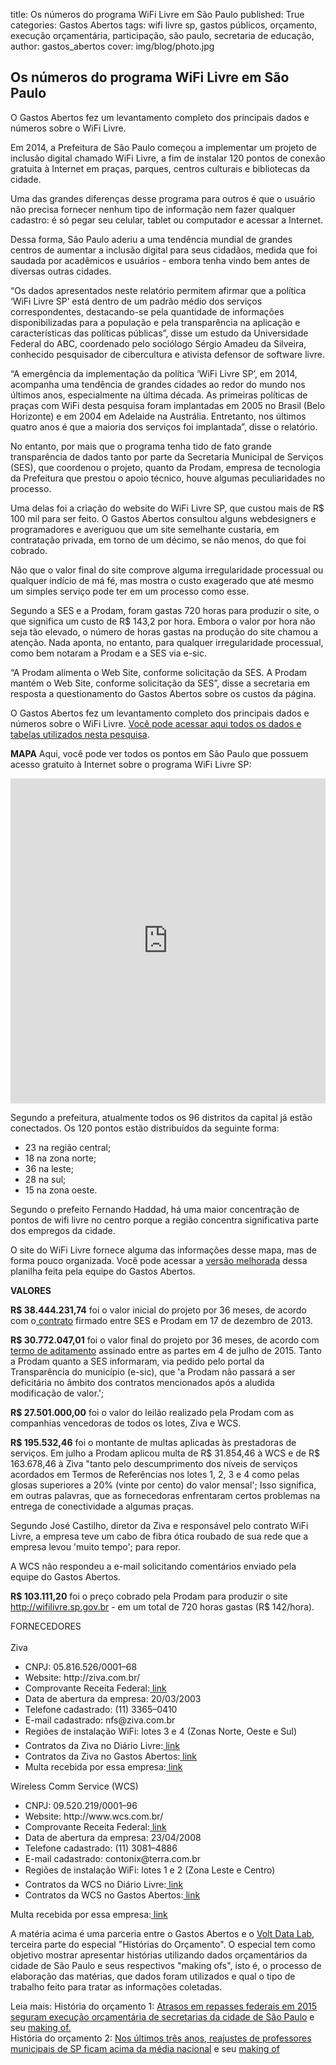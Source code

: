 title: Os números do programa WiFi Livre em São Paulo
published: True
categories: Gastos Abertos
tags: wifi livre sp, gastos públicos, orçamento, execução orçamentária, participação, são paulo, secretaria de educação, 
author: gastos_abertos
cover: img/blog/photo.jpg

## Os números do programa WiFi Livre em São Paulo
O Gastos Abertos fez um levantamento completo dos principais dados e números sobre o WiFi Livre.

Em 2014, a Prefeitura de São Paulo começou a implementar um projeto de inclusão digital chamado WiFi Livre, a fim de instalar 120 pontos de conexão gratuita à Internet em praças, parques, centros culturais e bibliotecas da cidade.

Uma das grandes diferenças desse programa para outros é que o usuário não precisa fornecer nenhum tipo de informação nem fazer qualquer cadastro: é só pegar seu celular, tablet ou computador e acessar a Internet.

Dessa forma, São Paulo aderiu a uma tendência mundial de grandes centros de aumentar a inclusão digital para seus cidadãos, medida que foi saudada por acadêmicos e usuários - embora tenha vindo bem antes de diversas outras cidades.

“Os dados apresentados neste relatório permitem afirmar que a política ‘WiFi Livre SP’ está dentro de um padrão médio dos serviços correspondentes, destacando-se pela quantidade de informações disponibilizadas para a população e pela transparência na aplicação e características das políticas públicas”, disse um estudo da Universidade Federal do ABC, coordenado pelo sociólogo Sérgio Amadeu da Silveira, conhecido pesquisador de cibercultura e ativista defensor de software livre.

“A emergência da implementação da política ‘WiFi Livre SP’, em 2014, acompanha uma tendência de grandes cidades ao redor do mundo nos últimos anos, especialmente na última década. As primeiras políticas de praças com WiFi desta pesquisa foram implantadas em 2005 no Brasil (Belo Horizonte) e em 2004 em Adelaide na Austrália. Entretanto, nos últimos quatro anos é que a maioria dos serviços foi implantada”, disse o relatório.

No entanto, por mais que o programa tenha tido de fato grande transparência de dados tanto por parte da Secretaria Municipal de Serviços (SES), que coordenou o projeto, quanto da Prodam, empresa de tecnologia da Prefeitura que prestou o apoio técnico, houve algumas peculiaridades no processo.

Uma delas foi a criação do website do WiFi Livre SP, que custou mais de R$ 100 mil para ser feito. O Gastos Abertos consultou alguns webdesigners e programadores e averiguou que um site semelhante custaria, em contratação privada, em torno de um décimo, se não menos, do que foi cobrado.

Não que o valor final do site comprove alguma irregularidade processual ou qualquer indício de má fé, mas mostra o custo exagerado que até mesmo um simples serviço pode ter em um processo como esse.

Segundo a SES e a Prodam, foram gastas 720 horas para produzir o site, o que significa um custo de R$ 143,2 por hora. Embora o valor por hora não seja tão elevado, o número de horas gastas na produção do site chamou a atenção. Nada aponta, no entanto, para qualquer irregularidade processual, como bem notaram a Prodam e a SES via e-sic.

“A Prodam alimenta o Web Site, conforme solicitação da SES. A Prodam mantém o Web Site, conforme solicitação da SES”, disse a secretaria em resposta a questionamento do Gastos Abertos sobre os custos da página.

O Gastos Abertos fez um levantamento completo dos principais dados e números sobre o WiFi Livre. <a href="https://github.com/voltdatalab/Docs-Wifi-Livre-SP" target="_blank"> Você pode acessar aqui todos os dados e tabelas utilizados nesta pesquisa</a>.

<b>MAPA</b>
Aqui, você pode ver todos os pontos em São Paulo que possuem acesso gratuito à Internet sobre o programa WiFi Livre SP:
<iframe width="100%" height="520" frameborder="0" src="https://voltdatalab.cartodb.com/viz/15e230d2-cb89-11e5-856a-0ef7f98ade21/embed_map" allowfullscreen webkitallowfullscreen mozallowfullscreen oallowfullscreen msallowfullscreen></iframe>

Segundo a prefeitura, atualmente todos os 96 distritos da capital já estão conectados. Os 120 pontos estão distribuídos da seguinte forma:
<ul>
  <li>
    23 na região central;
  </li>
  <li>
    18 na zona norte;
  </li>
  <li>
    36 na leste;
  </li>
  <li>
    28 na sul;
  </li>
  <li>
    15 na zona oeste.
  </li>
</ul>
Segundo o prefeito Fernando Haddad, há uma maior concentração de pontos de wifi livre no centro porque a região concentra significativa parte dos empregos da cidade.

O site do WiFi Livre fornece alguma das informações desse mapa, mas de forma pouco organizada. Você pode acessar a <a href="https://docs.google.com/spreadsheets/d/1oOHlA6gD1q0sHJefxRasVSZ9FXTUuGmZSWjGv0nOCzM/edit?usp=sharing">versão melhorada</a> dessa planilha feita pela equipe do Gastos Abertos.


<b>VALORES</b>

<b>R$ 38.444.231,74</b>
foi o valor inicial do projeto por 36 meses, de acordo com o<a href="https://github.com/voltdatalab/Docs-Wifi-Livre-SP/blob/master/Edital%2C%20contratos%20e%20aditivos/contrato_30-ses-13_-_rede_wi-fi_nas_pracas_1423234636.pdf"> contrato</a> firmado entre SES e Prodam em 17 de dezembro de 2013.

<b>R$ 30.772.047,01</b>
foi o valor final do projeto por 36 meses, de acordo com<a href="https://github.com/voltdatalab/Docs-Wifi-Livre-SP/blob/master/Edital%2C%20contratos%20e%20aditivos/13935_TA%2001%20AO%20TC%2030-SES-13.PDF"> termo de aditamento</a> assinado entre as partes em 4 de julho de 2015.
Tanto a Prodam quanto a SES informaram, via pedido pelo portal da Transparência do município (e-sic), que 'a Prodam não passará a ser deficitária no âmbito dos contratos mencionados após a aludida modificação de valor.';

<b>R$ 27.501.000,00</b>
foi o valor do leilão realizado pela Prodam com as companhias vencedoras de todos os lotes, Ziva e WCS.

<b>R$ 195.532,46</b>
foi o montante de multas aplicadas às prestadoras de serviços. Em julho a Prodam aplicou multa de R$ 31.854,46 à WCS e de R$ 163.678,46 à Ziva "tanto pelo descumprimento dos níveis de serviços acordados em Termos de Referências nos lotes 1, 2, 3 e 4 como pelas glosas superiores a 20% (vinte por cento) do valor mensal';
Isso significa, em outras palavras, que as fornecedoras enfrentaram certos problemas na entrega de conectividade a algumas praças.

Segundo José Castilho, diretor da Ziva e responsável pelo contrato WiFi Livre, a empresa teve um cabo de fibra ótica roubado de sua rede que a empresa levou 'muito tempo'; para repor.

A WCS não respondeu a e-mail solicitando comentários enviado pela equipe do Gastos Abertos.

<b>R$ 103.111,20</b>
foi o preço cobrado pela Prodam para produzir o site http://wifilivre.sp.gov.br - em um total de 720 horas gastas (R$ 142/hora).

FORNECEDORES<br><br>
Ziva
<ul>
  <li>
    CNPJ: 05.816.526/0001–68
  </li>
  <li>
    Website: http://ziva.com.br/
  </li>
  <li>
    Comprovante Receita Federal:<a href="https://www.dropbox.com/s/argahxhqsdhv2j2/ZIVA_comprovante_receitafederal.pdf?dl=0"> link</a>
  </li>
  <li>
    Data de abertura da empresa: 20/03/2003
  </li>
  <li>
    Telefone cadastrado: (11) 3365­–0410
  </li>
  <li>
    E-mail cadastrado: nfs@ziva.com.br
  </li>
  <li>
    Regiões de instalação WiFi: lotes 3 e 4 (Zonas Norte, Oeste e Sul)
  </li>
  <li>
    Contratos da Ziva no Diário Livre:<a href="http://devcolab.each.usp.br/do/?per_page=20&q=%2208.006/13%22&sort=data+asc"> link</a>
  </li>
  <li>
    Contratos da Ziva no Gastos Abertos:<a href="http://demo.gastosabertos.org/contrato/cnpj/05816526000168"> link</a>
  </li>
  <li>
    Multa recebida por essa empresa:<a href="http://e-negocioscidadesp.prefeitura.sp.gov.br/DetalheEvento.aspx?l=A6rub%2fZydmY%3d&e=zkFZIiP2we0%3d"> link</a>
  </li>
</ul>
Wireless Comm Service (WCS)
<ul>
  <li>
    CNPJ: 09.520.219/0001–96
  </li>
  <li>
    Website: http://www.wcs.com.br/
  </li>
  <li>
    Comprovante Receita Federal:<a href="https://www.dropbox.com/s/nlro6duos4k4j9y/WIRELESS%20COMM_comprovante_receitafederal.pdf?dl=0"> link</a>
  </li>
  <li>
    Data de abertura da empresa: 23/04/2008
  </li>
  <li>
    Telefone cadastrado: (11) 3081–4886
  </li>
  <li>
    E-mail cadastrado: contonix@terra.com.br
  </li>
  <li>
    Regiões de instalação WiFi: lotes 1 e 2 (Zona Leste e Centro)
  </li>
  <li>
    Contratos da WCS no Diário Livre:<a href="http://devcolab.each.usp.br/do/?per_page=20&q=%2208.006/13%22&sort=data+asc"> link</a>
  </li>
  <li>
    Contratos da WCS no Gastos Abertos:<a href="http://demo.gastosabertos.org/contrato/cnpj/09520219000196"> link</a>
  </li>
</ul>
Multa recebida por essa empresa:<a href="http://e-negocioscidadesp.prefeitura.sp.gov.br/DetalheEvento.aspx?l=A6rub%2fZydmY%3d&e=zkFZIiP2we0%3d"> link</a>


A matéria acima é uma parceria entre o Gastos Abertos e o <a href="http://www.voltdata.info/" target="_blank">Volt Data Lab</a>, terceira parte do especial "Histórias do Orçamento". O especial tem como objetivo mostrar apresentar histórias utilizando dados orçamentários da cidade de São Paulo e seus respectivos "making ofs", isto é, o processo de elaboração das matérias, que dados foram utilizados e qual o tipo de trabalho feito para tratar as informações coletadas. 

Leia mais:
História do orçamento 1: <a href="http://gastosabertos.org/historia/2016/3/9/atrasos_em_repasses_seguram_execucao_orcamentaria_de_secretarias_paulistas/" target="_blank">Atrasos em repasses federais em 2015 seguram execução orçamentária de secretarias da cidade de São Paulo</a> e seu <a href="http://gastosabertos.org/historia/2016/3/15/making-of-atrasos_em_repasses_seguram_execucao_orcamentaria_de_secretarias_paulistas/" target="_blank">making of.</a><br>
História do orçamento 2: <a href="http://gastosabertos.org/historia/2016/3/18/reajustes_de_professores_municipais_de_sp_ficam_acima_da_media_nacional">Nos últimos três anos, reajustes de professores municipais de SP ficam acima da média nacional</a> e seu <a href="http://gastosabertos.org/historia/2016/3/19/making_of_reajustes_de_professores_municipais_de_sp_ficam_acima_da_media_nacional" target="_blank">making of</a>
